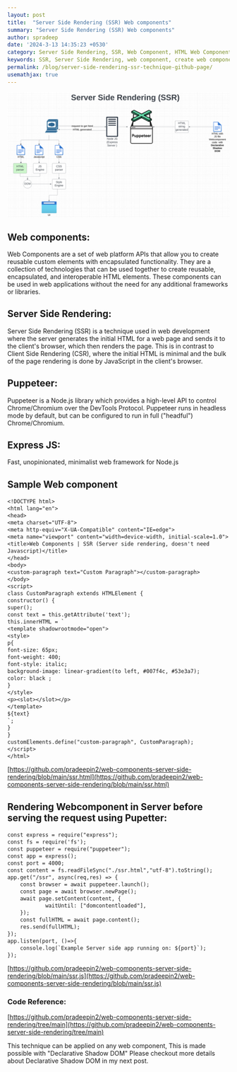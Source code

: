 ```yaml
---
layout: post
title:  "Server Side Rendering (SSR) Web components"
summary: "Server Side Rendering (SSR) Web components"
author: spradeep
date: '2024-3-13 14:35:23 +0530'
category: Server Side Rendering, SSR, Web Component, HTML Web Component, Javascript Web Component
keywords: SSR, Server Side Rendering, web component, create web component, javascript, Web component 
permalink: /blog/server-side-rendering-ssr-technique-github-page/
usemathjax: true
---
```


 <img src="/assets/img/posts/server-side-rendering-web-components.png" class="img-fluid">
 
## Web components:
 
Web Components are a set of web platform APIs that allow you to create reusable custom elements with encapsulated functionality. They are a collection of technologies that can be used together to create reusable, encapsulated, and interoperable HTML elements. These components can be used in web applications without the need for any additional frameworks or libraries.

## Server Side Rendering:
  
Server Side Rendering (SSR) is a technique used in web development where the server generates the initial HTML for a web page and sends it to the client's browser, which then renders the page. This is in contrast to Client Side Rendering (CSR), where the initial HTML is minimal and the bulk of the page rendering is done by JavaScript in the client's browser.

 
## Puppeteer:

Puppeteer is a Node.js library which provides a high-level API to control Chrome/Chromium over the DevTools Protocol. Puppeteer runs in headless mode by default, but can be configured to run in full ("headful") Chrome/Chromium.

  
## Express JS:
 
Fast, unopinionated, minimalist web framework for Node.js  
  

## Sample Web component

    <!DOCTYPE html>    
    <html lang="en">
    <head>
    <meta charset="UTF-8">
    <meta http-equiv="X-UA-Compatible" content="IE=edge">
    <meta name="viewport" content="width=device-width, initial-scale=1.0">
    <title>Web Components | SSR (Server side rendering, doesn't need Javascript)</title>
    </head>
    <body>
    <custom-paragraph text="Custom Paragraph"></custom-paragraph>
    </body>
    <script>
    class CustomParagraph extends HTMLElement {
    constructor() {
    super();
    const text = this.getAttribute('text');
    this.innerHTML = `
    <template shadowrootmode="open">
    <style>
    p{
    font-size: 65px;
    font-weight: 400;
    font-style: italic;
    background-image: linear-gradient(to left, #007f4c, #53e3a7);
    color: black ;
    }
    </style>
    <p><slot></slot></p>
    </template>
    ${text}
    `;
    }
    }
    customElements.define("custom-paragraph", CustomParagraph);
    </script>
    </html>
    
[https://github.com/pradeepin2/web-components-server-side-rendering/blob/main/ssr.html](https://github.com/pradeepin2/web-components-server-side-rendering/blob/main/ssr.html)
  
  
  

## Rendering Webcomponent in Server before serving the request using Pupetter:


    const express = require("express");
    const fs = require('fs');
    const puppeteer = require("puppeteer");
    const app = express();
    const port = 4000;
    const content = fs.readFileSync("./ssr.html","utf-8").toString();
    app.get("/ssr", async(req,res) => {
	    const browser = await puppeteer.launch();
	    const page = await browser.newPage();
	    await page.setContent(content, {
				waitUntil: ["domcontentloaded"],
		});
	    const fullHTML = await page.content();
	    res.send(fullHTML);
    });
    app.listen(port, ()=>{
	    console.log(`Example Server side app running on: ${port}`);
    });


[https://github.com/pradeepin2/web-components-server-side-rendering/blob/main/ssr.js](https://github.com/pradeepin2/web-components-server-side-rendering/blob/main/ssr.js)


### Code Reference:
[https://github.com/pradeepin2/web-components-server-side-rendering/tree/main](https://github.com/pradeepin2/web-components-server-side-rendering/tree/main)

  
  
This technique can be applied on any web component, This is made possible with "Declarative Shadow DOM" Please checkout more details about Declarative Shadow DOM in my next post.
